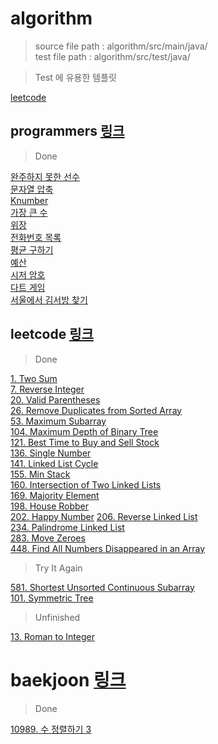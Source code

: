 # algorithm
> source file path : algorithm/src/main/java/  
> test file path : algorithm/src/test/java/

> Test 에 유용한 템플릿

[leetcode](https://github.com/Hyune-c/algorithm/blob/master/src/test/java/leetcode/README.md) 


## programmers [링크](https://programmers.co.kr/)

> Done

[완주하지 못한 선수](https://github.com/Hyune-c/algorithm/tree/master/src/main/java/programmers/unfinishedplayer)  
[문자열 압축](https://github.com/Hyune-c/algorithm/tree/master/src/main/java/programmers/stringcompression)  
[Knumber](https://github.com/Hyune-c/algorithm/tree/master/src/main/java/programmers/knumber)  
[가장 큰 수](https://github.com/Hyune-c/algorithm/tree/master/src/main/java/programmers/thelargestnumber)  
[위장](https://github.com/Hyune-c/algorithm/tree/master/src/main/java/programmers/camouflage)  
[전화번호 목록](https://github.com/Hyune-c/algorithm/tree/master/src/main/java/programmers/phonenumberslist)  
[평균 구하기](https://github.com/Hyune-c/algorithm/tree/master/src/main/java/programmers/average)  
[예산](https://github.com/Hyune-c/algorithm/tree/master/src/main/java/programmers/budget)  
[시저 암호](https://github.com/Hyune-c/algorithm/tree/master/src/main/java/programmers/caesarcipher)    
[다트 게임](https://github.com/Hyune-c/algorithm/tree/master/src/main/java/programmers/dartgame)   
[서울에서 김서방 찾기](https://github.com/Hyune-c/algorithm/tree/master/src/main/java/programmers/findkim)   

 
## leetcode [링크](https://leetcode.com/)

> Done

[1. Two Sum](https://github.com/Hyune-c/algorithm/tree/master/src/main/java/leetcode/twosum)  
[7. Reverse Integer](https://github.com/Hyune-c/algorithm/tree/master/src/main/java/leetcode/reverseinteger)  
[20. Valid Parentheses](https://github.com/Hyune-c/algorithm/tree/master/src/main/java/leetcode/validparentheses)  
[26. Remove Duplicates from Sorted Array](https://github.com/Hyune-c/algorithm/tree/master/src/main/java/leetcode/mergetwosortedlists)  
[53. Maximum Subarray](https://github.com/Hyune-c/algorithm/tree/master/src/main/java/leetcode/maximumsubarray)  
[104. Maximum Depth of Binary Tree](https://github.com/Hyune-c/algorithm/tree/master/src/main/java/leetcode/maximumdepthofbinarytree)    
[121. Best Time to Buy and Sell Stock](https://github.com/Hyune-c/algorithm/tree/master/src/main/java/leetcode/besttimetobuyandsellstock)  
[136. Single Number](https://github.com/Hyune-c/algorithm/tree/master/src/main/java/leetcode/singlenumber)  
[141. Linked List Cycle](https://github.com/Hyune-c/algorithm/tree/master/src/main/java/leetcode/linkedlistcycle)  
[155. Min Stack](https://github.com/Hyune-c/algorithm/tree/master/src/main/java/leetcode/minstack)  
[160. Intersection of Two Linked Lists](https://github.com/Hyune-c/algorithm/tree/master/src/main/java/leetcode/intersectionoftwolinkedlists)  
[169. Majority Element ](https://github.com/Hyune-c/algorithm/tree/master/src/main/java/leetcode/majorityelement)  
[198. House Robber](https://github.com/Hyune-c/algorithm/tree/master/src/main/java/leetcode/houserobber)    
[202. Happy Number](https://github.com/Hyune-c/algorithm/tree/master/src/main/java/leetcode/happynumber)
[206. Reverse Linked List](https://github.com/Hyune-c/algorithm/tree/master/src/main/java/leetcode/reverselinkedlist)  
[234. Palindrome Linked List](https://github.com/Hyune-c/algorithm/tree/master/src/main/java/leetcode/palindromelinkedlist)  
[283. Move Zeroes](https://github.com/Hyune-c/algorithm/tree/master/src/main/java/leetcode/movezeroes)  
[448. Find All Numbers Disappeared in an Array](https://github.com/Hyune-c/algorithm/tree/master/src/main/java/leetcode/findallnumbersdisappearedinanarray)

> Try It Again

[581. Shortest Unsorted Continuous Subarray](https://github.com/Hyune-c/algorithm/tree/master/src/main/java/leetcode/shortestunsortedcontinuoussubarray)  
[101. Symmetric Tree](https://github.com/Hyune-c/algorithm/tree/master/src/main/java/leetcode/symmetrictree)

> Unfinished

[13. Roman to Integer](https://github.com/Hyune-c/algorithm/tree/master/src/main/java/leetcode/romantointeger)


# baekjoon [링크](https://www.acmicpc.net/)

> Done

[10989. 수 정렬하기 3](https://github.com/Hyune-c/algorithm/tree/master/src/main/java/baekjoon/sortingnumbers3)